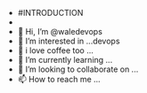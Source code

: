 - #INTRODUCTION
- 
- 👋 Hi, I’m @waledevops
- 👀 I’m interested in ...devops
- 🌱 i love coffee too ...
- 🌱 I’m currently learning ...
- 💞️ I’m looking to collaborate on ...
- 📫 How to reach me ...

<!---
waledevops/waledevops is a ✨ special ✨ repository because its `README.md` (this file) appears on your GitHub profile.
You can click the Preview link to take a look at your changes.


--->
